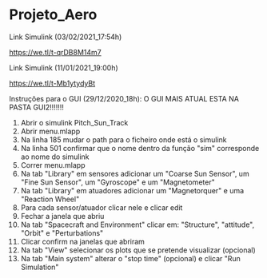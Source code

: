# Projeto_Aero
 
Link Simulink (03/02/2021_17:54h)

https://we.tl/t-qrDB8M14m7

Link Simulink (11/01/2021_19:00h)

https://we.tl/t-Mb1ytydyBt


Instruções para o GUI (29/12/2020_18h): O GUI MAIS ATUAL ESTA NA PASTA GUI2!!!!!!!
1. Abrir o simulink Pitch_Sun_Track
2. Abrir menu.mlapp
3. Na linha 185 mudar o path para o ficheiro onde está o simulink
4. Na linha 501 confirmar que o nome dentro da função "sim" corresponde ao nome do simulink
5. Correr menu.mlapp
6. Na tab "Library" em sensores adicionar um "Coarse Sun Sensor", um "Fine Sun Sensor", um "Gyroscope" e um "Magnetometer"
7. Na tab "Library" em atuadores adicionar um "Magnetorquer" e uma "Reaction Wheel"
8. Para cada sensor/atuador clicar nele e clicar edit
9. Fechar a janela que abriu
10. Na tab "Spacecraft and Environment" clicar em: "Structure", "attitude", "Orbit" e "Perturbations"
11. Clicar confirm na janelas que abriram
12. Na tab "View" selecionar os plots que se pretende visualizar (opcional)
13. Na tab "Main system" alterar o "stop time" (opcional) e clicar "Run Simulation"
